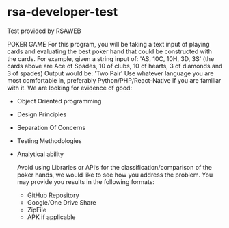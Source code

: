 # rsa-developer-test

Test provided by RSAWEB

POKER GAME
For this program, you will be taking a text input of playing cards and evaluating the best
poker hand that could be constructed with the cards.
For example, given a string input of:
'AS, 10C, 10H, 3D, 3S'
(the cards above are Ace of Spades, 10 of clubs, 10 of hearts, 3 of diamonds and 3 of spades)
Output would be: 'Two Pair'
Use whatever language you are most comfortable in, preferably Python/PHP/React-Native if you are
familiar with it.
We are looking for evidence of good:

- Object Oriented programming
- Design Principles
- Separation Of Concerns
- Testing Methodologies
- Analytical ability

  Avoid using Libraries or API’s for the classification/comparison of the poker hands, we would like to see
  how you address the problem.
  You may provide you results in the following formats:

  - GitHub Repository
  - Google/One Drive Share
  - ZipFile
  - APK if applicable
